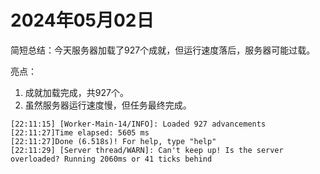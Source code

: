 # 2024年05月02日
简短总结：今天服务器加载了927个成就，但运行速度落后，服务器可能过载。

亮点：
1. 成就加载完成，共927个。
2. 虽然服务器运行速度慢，但任务最终完成。
```
[22:11:15] [Worker-Main-14/INFO]: Loaded 927 advancements
[22:11:27]Time elapsed: 5605 ms
[22:11:27]Done (6.518s)! For help, type "help"
[22:11:29] [Server thread/WARN]: Can't keep up! Is the server overloaded? Running 2060ms or 41 ticks behind
```
